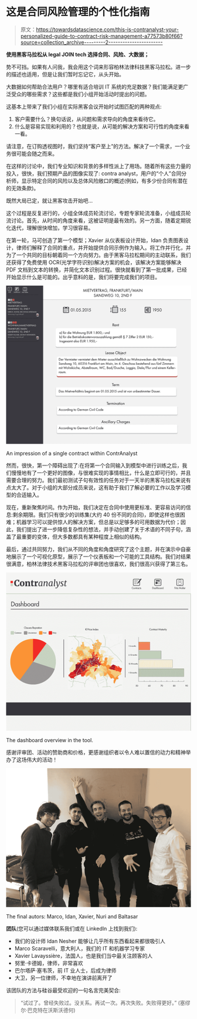 # 这是合同风险管理的个性化指南

> 原文：<https://towardsdatascience.com/this-is-contranalyst-your-personalized-guide-to-contract-risk-management-a77573b80f66?source=collection_archive---------2----------------------->

**使用黑客马拉松从 legal JOIN tech 选择合同、风险、大数据；**

势不可挡。如果有人问我，我会用这个词来形容柏林法律科技黑客马拉松。进一步的描述也适用，但是让我们暂时忘记它，从头开始。

大数据如何帮助合法用户？哪里有适合培训 IT 系统的充足数据？我们能满足更广泛受众的哪些需求？这些都是我们小组开始活动时提出的问题。

这基本上带来了我们小组在实际黑客会议开始时试图匹配的两种观点:

1.  客户需要什么？换句话说，从问题和需求导向的角度来看待它。
2.  什么是容易实现和利用的？也就是说，从可能的解决方案和可行性的角度来看一看。

请注意，在订购透视图时，我们坚持“客户至上”的方法。解决了一个需求，一个业务很可能会随之而来。

在这样的讨论中，我们专业知识和背景的多样性派上了用场。随着所有这些力量的投入，很快，我们预期产品的图像实现了:
contra analyst，用户的“个人”合同分析师，显示特定合同的风险以及总体风险敞口的概述(例如，有多少份合同有潜在的无效条款)。

既然大局已定，就让黑客攻击开始吧…

这个过程是反复进行的，小组全体成员轮流讨论，专题专家轮流准备，小组成员轮流讨论。首先，从时间的角度来看，这被证明是最有效的。另一方面，随着定期锐化迭代，理解很快增加，学习很容易。

在第一轮，马可创造了第一个模型；Xavier 从仪表板设计开始，Idan 负责图表设计，律师们解释了合同的重点，并开始提供合同示例作为输入。将工作并行化，并为了一个共同的目标朝着同一个方向努力。由于黑客马拉松期间的主动联系，我们还获得了免费使用 OCR(光学字符识别)解决方案的机会，该解决方案能够解决 PDF 文档到文本的转换，并简化文本识别过程。很快就看到了第一批成果，已经开始显示什么是可能的。出乎意料的是，我们将要完成我们的项目。

![](img/55a5a5eccb38dd487d2ec2fbfa0b660f.png)

An impression of a single contract within ContrAnalyst

然而，很快，第一个障碍出现了:在将第一个合同输入到模型中进行训练之后，我们慢慢地有了一个更好的图像，与很难实现的事情相比，什么是立即可行的，并且需要合理的努力。我们最初测试子句有效性的任务对于一天半的黑客马拉松来说有点太大了。对于小组的大部分成员来说，这有助于我们了解必要的工作以及学习模型的合适输入。

现在，重新聚焦时间。作为开始，我们决定在合同中使用更标准、更容易访问的信息:剩余期限。我们只有很少的训练集(大约 40 份不同的合同)，即使这样也很困难；机器学习可以提供惊人的解决方案，但总是以足够多的可用数据为代价；因此，我们提出了进一步降低复杂性的想法，并手动创建了关于术语的不同子句，涵盖了最重要的变体，但大多数都具有某种程度上相似的结构。

最后，通过共同努力，我们从不同的角度和角度研究了这个主题，并在演示中自豪地展示了一个可视化原型，展示了一个仪表板和一个可能的工具结构。我们对结果很满意，柏林法律技术黑客马拉松的评审团也很喜欢，我们很高兴获得了第三名。

![](img/c1a25aa14bb190d5704ae62be6eb100d.png)

The dashboard overview in the tool.

感谢评审团、活动的赞助商和价格，更感谢组织者以令人难以置信的动力和精神举办了这场伟大的活动！

![](img/4ca604c5c312535a385d74fac03fee78.png)

The final autors: Marco, Idan, Xavier, Nuri and Baltasar

**团队**(您可以通过媒体联系我们或在 LinkedIn 上找到我们):

*   我们的设计师 Idan Nesher 能够让几乎所有东西看起来都很吸引人
*   Marco Scaravelli，意大利人，我们的 IT 和机器学习专家
*   Xavier Lavayssière，法国人，也是我们当中最关注顾客的人
*   努里·卡德姆，律师，非常喜欢
*   巴尔塔萨·塞韦茨，前 IT 业人士，后成为律师
*   大卫，另一位律师，不幸地在演讲前离开了

该团队的方法与硅谷最受欢迎的一句名言完美契合:

> “试过了。曾经失败过。没关系。再试一次。再次失败。失败得更好。”
> (塞缪尔·巴克特在沃斯沃德何)